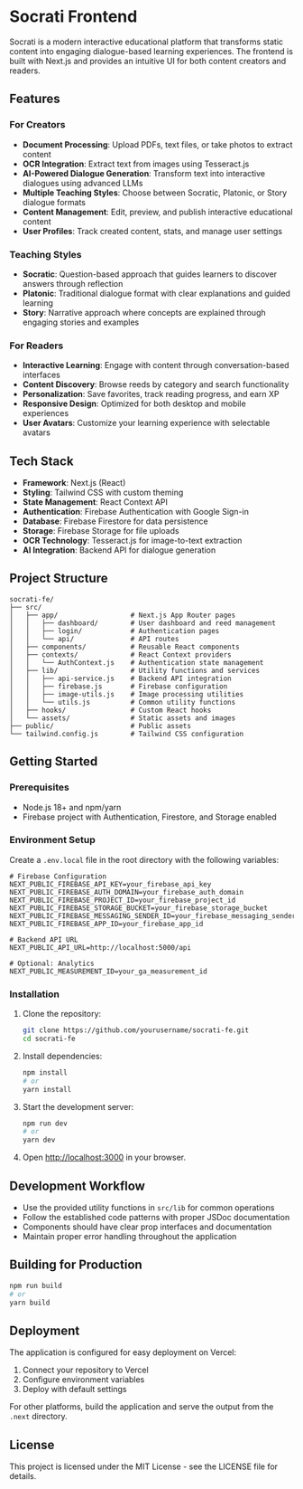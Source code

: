 # Socrati Frontend

Socrati is a modern interactive educational platform that transforms static content into engaging dialogue-based learning experiences. The frontend is built with Next.js and provides an intuitive UI for both content creators and readers.

## Features

### For Creators
- **Document Processing**: Upload PDFs, text files, or take photos to extract content
- **OCR Integration**: Extract text from images using Tesseract.js
- **AI-Powered Dialogue Generation**: Transform text into interactive dialogues using advanced LLMs
- **Multiple Teaching Styles**: Choose between Socratic, Platonic, or Story dialogue formats
- **Content Management**: Edit, preview, and publish interactive educational content
- **User Profiles**: Track created content, stats, and manage user settings

### Teaching Styles

- **Socratic**: Question-based approach that guides learners to discover answers through reflection
- **Platonic**: Traditional dialogue format with clear explanations and guided learning
- **Story**: Narrative approach where concepts are explained through engaging stories and examples

### For Readers
- **Interactive Learning**: Engage with content through conversation-based interfaces
- **Content Discovery**: Browse reeds by category and search functionality
- **Personalization**: Save favorites, track reading progress, and earn XP
- **Responsive Design**: Optimized for both desktop and mobile experiences
- **User Avatars**: Customize your learning experience with selectable avatars

## Tech Stack

- **Framework**: Next.js (React)
- **Styling**: Tailwind CSS with custom theming
- **State Management**: React Context API
- **Authentication**: Firebase Authentication with Google Sign-in
- **Database**: Firebase Firestore for data persistence
- **Storage**: Firebase Storage for file uploads
- **OCR Technology**: Tesseract.js for image-to-text extraction
- **AI Integration**: Backend API for dialogue generation

## Project Structure

```
socrati-fe/
├── src/
│   ├── app/                  # Next.js App Router pages
│   │   ├── dashboard/        # User dashboard and reed management
│   │   ├── login/            # Authentication pages
│   │   └── api/              # API routes
│   ├── components/           # Reusable React components
│   ├── contexts/             # React Context providers
│   │   └── AuthContext.js    # Authentication state management
│   ├── lib/                  # Utility functions and services
│   │   ├── api-service.js    # Backend API integration
│   │   ├── firebase.js       # Firebase configuration
│   │   ├── image-utils.js    # Image processing utilities
│   │   └── utils.js          # Common utility functions
│   ├── hooks/                # Custom React hooks
│   └── assets/               # Static assets and images
├── public/                   # Public assets
└── tailwind.config.js        # Tailwind CSS configuration
```

## Getting Started

### Prerequisites

- Node.js 18+ and npm/yarn
- Firebase project with Authentication, Firestore, and Storage enabled

### Environment Setup

Create a `.env.local` file in the root directory with the following variables:

```
# Firebase Configuration
NEXT_PUBLIC_FIREBASE_API_KEY=your_firebase_api_key
NEXT_PUBLIC_FIREBASE_AUTH_DOMAIN=your_firebase_auth_domain
NEXT_PUBLIC_FIREBASE_PROJECT_ID=your_firebase_project_id
NEXT_PUBLIC_FIREBASE_STORAGE_BUCKET=your_firebase_storage_bucket
NEXT_PUBLIC_FIREBASE_MESSAGING_SENDER_ID=your_firebase_messaging_sender_id
NEXT_PUBLIC_FIREBASE_APP_ID=your_firebase_app_id

# Backend API URL
NEXT_PUBLIC_API_URL=http://localhost:5000/api

# Optional: Analytics
NEXT_PUBLIC_MEASUREMENT_ID=your_ga_measurement_id
```

### Installation

1. Clone the repository:
   ```bash
   git clone https://github.com/yourusername/socrati-fe.git
   cd socrati-fe
   ```

2. Install dependencies:
   ```bash
   npm install
   # or
   yarn install
   ```

3. Start the development server:
   ```bash
   npm run dev
   # or
   yarn dev
   ```

4. Open [http://localhost:3000](http://localhost:3000) in your browser.

## Development Workflow

- Use the provided utility functions in `src/lib` for common operations
- Follow the established code patterns with proper JSDoc documentation
- Components should have clear prop interfaces and documentation
- Maintain proper error handling throughout the application

## Building for Production

```bash
npm run build
# or
yarn build
```

## Deployment

The application is configured for easy deployment on Vercel:

1. Connect your repository to Vercel
2. Configure environment variables
3. Deploy with default settings

For other platforms, build the application and serve the output from the `.next` directory.

## License

This project is licensed under the MIT License - see the LICENSE file for details.
